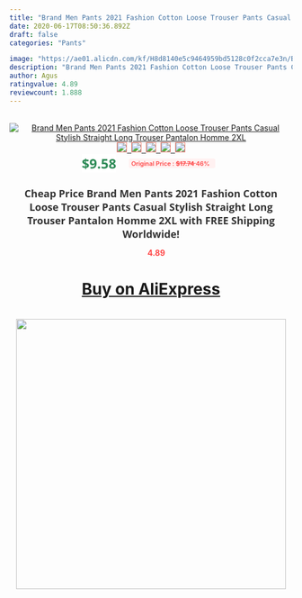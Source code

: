 ```yaml
---
title: "Brand Men Pants 2021 Fashion Cotton Loose Trouser Pants Casual Stylish Straight Long Trouser Pantalon Homme 2XL"
date: 2020-06-17T08:50:36.892Z
draft: false
categories: "Pants"

image: "https://ae01.alicdn.com/kf/H8d8140e5c9464959bd5128c0f2cca7e3n/Brand-Men-Pants-2021-Fashion-Cotton-Loose-Trouser-Pants-Casual-Stylish-Straight-Long-Trouser-Pantalon-Homme.jpg"
description: "Brand Men Pants 2021 Fashion Cotton Loose Trouser Pants Casual Stylish Straight Long Trouser Pantalon Homme 2XL"
author: Agus
ratingvalue: 4.89
reviewcount: 1.888
---
```

<br>
<div style="text-align: center;">
<a href="https://s.click.aliexpress.com/e/_ALGBpL" target="_blank" rel="nofollow noopener noreferrer"><img alt="Brand Men Pants 2021 Fashion Cotton Loose Trouser Pants Casual Stylish Straight Long Trouser Pantalon Homme 2XL" class="magnifier-image" src="https://ae01.alicdn.com/kf/H8d8140e5c9464959bd5128c0f2cca7e3n/Brand-Men-Pants-2021-Fashion-Cotton-Loose-Trouser-Pants-Casual-Stylish-Straight-Long-Trouser-Pantalon-Homme.jpg_640x640.jpg">
<br>
<img style="border:1px solid salmon" src="https://ae01.alicdn.com/kf/H8d8140e5c9464959bd5128c0f2cca7e3n/Brand-Men-Pants-2021-Fashion-Cotton-Loose-Trouser-Pants-Casual-Stylish-Straight-Long-Trouser-Pantalon-Homme.jpg_120x120.jpg">&nbsp;&nbsp;<img style="border:1px solid salmon" src="https://ae01.alicdn.com/kf/Haf75fc330362483b99d31296bae6b189N/Brand-Men-Pants-2021-Fashion-Cotton-Loose-Trouser-Pants-Casual-Stylish-Straight-Long-Trouser-Pantalon-Homme.jpg_120x120.jpg">&nbsp;&nbsp;<img style="border:1px solid salmon" src="https://ae01.alicdn.com/kf/H6380e899191e491c896807edb31eae24i/Brand-Men-Pants-2021-Fashion-Cotton-Loose-Trouser-Pants-Casual-Stylish-Straight-Long-Trouser-Pantalon-Homme.jpg_120x120.jpg">&nbsp;&nbsp;<img style="border:1px solid salmon" src="https://ae01.alicdn.com/kf/Hac5d21c8f4af46c2a23f0fe0ef8047f1d/Brand-Men-Pants-2021-Fashion-Cotton-Loose-Trouser-Pants-Casual-Stylish-Straight-Long-Trouser-Pantalon-Homme.jpg_120x120.jpg">&nbsp;&nbsp;<img style="border:1px solid salmon" src="https://ae01.alicdn.com/kf/Hd873c853901c44adacd15f66ab8a3c66Q/Brand-Men-Pants-2021-Fashion-Cotton-Loose-Trouser-Pants-Casual-Stylish-Straight-Long-Trouser-Pantalon-Homme.jpg_120x120.jpg"></a></div><br0>
<div style="text-align: center;"><span style="background-color: white; border: 0px; box-sizing: border-box; color: seagreen; display: inline-block; font-family: &quot;open sans&quot; , &quot;arial&quot; , &quot;helvetica&quot; , sans-serif , &quot;heiti&quot;; font-size: 24px; font-stretch: inherit; font-weight: 700; line-height: inherit; margin: 0px 10px 0px 0px; padding: 0px; vertical-align: middle;">$9.58 </span>
<span style="background: rgb(255 , 241 , 241); border-radius: 3px; border: 0px; box-sizing: border-box; color: #ff4747; display: inline-block; font-family: inherit; font-size: 12px; font-stretch: inherit; font-style: inherit; font-variant: inherit; font-weight: 600; line-height: inherit; margin: 0px; padding: 2px 5px; transform: scale(0.9); vertical-align: middle;">Original Price : <b style="text-decoration: line-through;">$17.74 </b> 46%&nbsp;&nbsp;</span></div>
<h1 style="color: #333333; display: inline-block; font-family: &quot;open sans&quot; , &quot;arial&quot; , &quot;helvetica&quot; , sans-serif , &quot;heiti&quot;; font-size: 18px; font-stretch: inherit; font-weight: 700; text-align: center;">Cheap Price Brand Men Pants 2021 Fashion Cotton Loose Trouser Pants Casual Stylish Straight Long Trouser Pantalon Homme 2XL with FREE Shipping Worldwide!</h1>
<div style="color: #ff4747; text-align: center;">
<img src="https://4.bp.blogspot.com/-M0ZcTcb-5uY/XleCXlxnR4I/AAAAAAAAAEc/OrjgMkXV1oMQFaCRZj5HQwOCBcu3w1FegCPcBGAYYCw/s1600/star.png" style="height: 15px;">&nbsp;<b>4.89</b></div>
<div class="button_cont" align="center"><a class="buynow_a" href="https://s.click.aliexpress.com/e/_ALGBpL" target="_blank" rel="nofollow noopener noreferrer"><H1>Buy on AliExpress</H1></a></div><br>
<div class="separator" style="clear: both; text-align: center;">
<img src="https://lh3.googleusercontent.com/-pTy5HemUv9M/XlePHvY0dAI/AAAAAAAAAE4/0nX5iRUoIWY8eMW9Dpxeirr157OZliDIgCLcBGAsYHQ/s1600/badge.gif" width="480">
</div>
